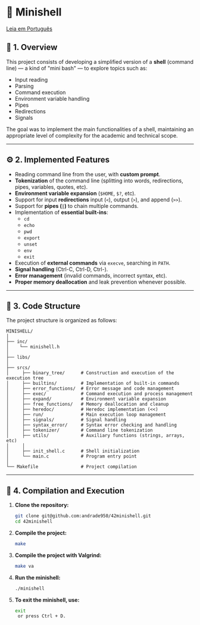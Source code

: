 # 🐚 Minishell

[Leia em Português](README.pt.md)

## 🧩 1. Overview

This project consists of developing a simplified version of a **shell** (command line) — a kind of "mini bash" — to explore topics such as:
- Input reading
- Parsing
- Command execution
- Environment variable handling  
- Pipes  
- Redirections  
- Signals  

The goal was to implement the main functionalities of a shell, maintaining an appropriate level of complexity for the academic and technical scope.

---

## ⚙️ 2. Implemented Features

- Reading command line from the user, with **custom prompt**.  
- **Tokenization** of the command line (splitting into words, redirections, pipes, variables, quotes, etc).
- **Environment variable expansion** (`$HOME`, `$?`, etc).  
- Support for input **redirections** input (`<`), output (`>`), and append (`>>`).  
- Support for **pipes (`|`)** to chain multiple commands. 
- Implementation of **essential built-ins**:
  - `cd`
  - `echo`
  - `pwd`
  - `export`
  - `unset`
  - `env`
  - `exit`
- Execution of **external commands** via  `execve`, searching in `PATH`.  
- **Signal handling** (Ctrl-C, Ctrl-D, Ctrl-\).
- **Error management** (invalid commands, incorrect syntax, etc).
- **Proper memory deallocation** and leak prevention whenever possible.

---

## 📁 3. Code Structure

The project structure is organized as follows:
```
MINISHELL/
│
├── inc/
│    └── minishell.h
│
├── libs/
│
├── srcs/
│     ├── binary_tree/      # Construction and execution of the execution tree
│     ├── builtins/         # Implementation of built-in commands
│     ├── error_functions/  # Error message and code management
│     ├── exec/             # Command execution and process management
│     ├── expand/           # Environment variable expansion
│     ├── free_functions/   # Memory deallocation and cleanup
│     ├── heredoc/          # Heredoc implementation (<<)
│     ├── run/              # Main execution loop management
│     ├── signals/          # Signal handling
│     ├── syntax_error/     # Syntax error checking and handling
│     ├── tokenizer/        # Command line tokenization
│     ├── utils/            # Auxiliary functions (strings, arrays, etc)
│     │
│     ├── init_shell.c      # Shell initialization
│     └── main.c            # Program entry point
│
└── Makefile                # Project compilation
```

---

## 🧱 4. Compilation and Execution

1. **Clone the repository:**
   ```bash
   git clone git@github.com:andrade950/42minishell.git
   cd 42minishell
2. **Compile the project:**
   ```bash
   make
3. **Compile the project with Valgrind:**
   ```bash
   make va
4. **Run the minishell:**
   ```bash
   ./minishell
5. **To exit the minishell, use:**
   ```bash
   exit
    or press Ctrl + D.
  
